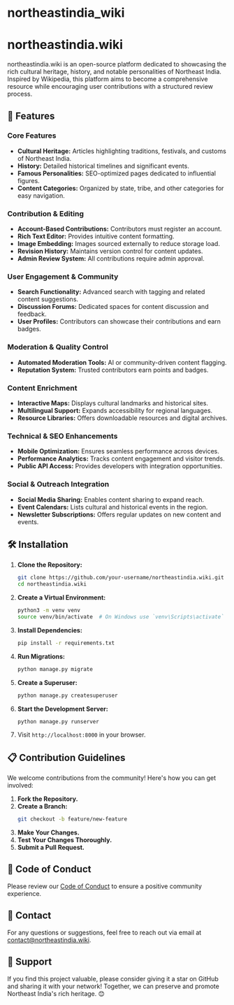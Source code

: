 # northeastindia_wiki
# northeastindia.wiki

northeastindia.wiki is an open-source platform dedicated to showcasing the rich cultural heritage, history, and notable personalities of Northeast India. Inspired by Wikipedia, this platform aims to become a comprehensive resource while encouraging user contributions with a structured review process.

## 🚀 Features

### Core Features
- **Cultural Heritage:** Articles highlighting traditions, festivals, and customs of Northeast India.
- **History:** Detailed historical timelines and significant events.
- **Famous Personalities:** SEO-optimized pages dedicated to influential figures.
- **Content Categories:** Organized by state, tribe, and other categories for easy navigation.

### Contribution & Editing
- **Account-Based Contributions:** Contributors must register an account.
- **Rich Text Editor:** Provides intuitive content formatting.
- **Image Embedding:** Images sourced externally to reduce storage load.
- **Revision History:** Maintains version control for content updates.
- **Admin Review System:** All contributions require admin approval.

### User Engagement & Community
- **Search Functionality:** Advanced search with tagging and related content suggestions.
- **Discussion Forums:** Dedicated spaces for content discussion and feedback.
- **User Profiles:** Contributors can showcase their contributions and earn badges.

### Moderation & Quality Control
- **Automated Moderation Tools:** AI or community-driven content flagging.
- **Reputation System:** Trusted contributors earn points and badges.

### Content Enrichment
- **Interactive Maps:** Displays cultural landmarks and historical sites.
- **Multilingual Support:** Expands accessibility for regional languages.
- **Resource Libraries:** Offers downloadable resources and digital archives.

### Technical & SEO Enhancements
- **Mobile Optimization:** Ensures seamless performance across devices.
- **Performance Analytics:** Tracks content engagement and visitor trends.
- **Public API Access:** Provides developers with integration opportunities.

### Social & Outreach Integration
- **Social Media Sharing:** Enables content sharing to expand reach.
- **Event Calendars:** Lists cultural and historical events in the region.
- **Newsletter Subscriptions:** Offers regular updates on new content and events.

## 🛠️ Installation

1. **Clone the Repository:**
   ```bash
   git clone https://github.com/your-username/northeastindia.wiki.git
   cd northeastindia.wiki
   ```
2. **Create a Virtual Environment:**
   ```bash
   python3 -m venv venv
   source venv/bin/activate  # On Windows use `venv\Scripts\activate`
   ```
3. **Install Dependencies:**
   ```bash
   pip install -r requirements.txt
   ```
4. **Run Migrations:**
   ```bash
   python manage.py migrate
   ```
5. **Create a Superuser:**
   ```bash
   python manage.py createsuperuser
   ```
6. **Start the Development Server:**
   ```bash
   python manage.py runserver
   ```
7. Visit `http://localhost:8000` in your browser.

## 📋 Contribution Guidelines

We welcome contributions from the community! Here's how you can get involved:

1. **Fork the Repository.**
2. **Create a Branch:**
   ```bash
   git checkout -b feature/new-feature
   ```
3. **Make Your Changes.**
4. **Test Your Changes Thoroughly.**
5. **Submit a Pull Request.**

## 📄 Code of Conduct
Please review our [Code of Conduct](CODE_OF_CONDUCT.md) to ensure a positive community experience.

## 📧 Contact
For any questions or suggestions, feel free to reach out via email at [contact@northeastindia.wiki](mailto:contact@northeastindia.wiki).

## 🌟 Support
If you find this project valuable, please consider giving it a star on GitHub and sharing it with your network! Together, we can preserve and promote Northeast India's rich heritage. 😊

